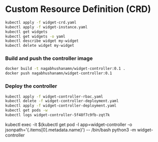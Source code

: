 

# Custom Resource Definition (CRD)


```bash
kubectl apply -f widget-crd.yaml
kubectl apply -f widget-instance.yaml
kubectl get widgets
kubectl get widgets -o yaml
kubectl describe widget my-widget
kubectl delete widget my-widget
```

### Build and push the controller image

```bash
docker build -t nagabhushanamn/widget-controller:0.1 .
docker push nagabhushanamn/widget-controller:0.1
```


### Deploy the controller

```bash
kubectl apply -f widget-controller-rbac.yaml
kubectl delete -f widget-controller-deployment.yaml
kubectl apply -f widget-controller-deployment.yaml
kubectl get pods -w
kubectl logs widget-controller-5f48f7c9fb-zqt7k
```


kubectl exec -it $(kubectl get pod -l app=widget-controller -o jsonpath='{.items[0].metadata.name}') -- /bin/bash
python3 -m widget-controller
